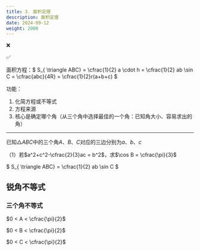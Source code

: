 ```yaml
---
title: 3. 面积定理
description: 面积定理
date: 2024-09-12
weight: 2000
---
```


<style>
th, td {
  border: 1px solid rgb(190, 190, 190);
}
</style>

&#10060;

&#9989;





面积方程：$ S_{ \triangle ABC} = \cfrac{1}{2} a \cdot h = \cfrac{1}{2} ab \sin C  = \cfrac{abc}{4R} = \cfrac{1}{2}r(a+b+c) $


功能：
1. 化简方程或不等式
2. 方程来源
3. 核心是确定哪个角（从三个角中选择最佳的一个角：已知角大小、容易求出的角）




---

已知$\triangle ABC$中的三个角$A、B、C$对应的三边分别为$a、b、c$

（1）若$a^2+c^2-\cfrac{2}{3}ac = b^2$，求$\cos B = \cfrac{\pi}{3}$



$ S_{ \triangle ABC} = \cfrac{1}{2} ab \sin C $





## 锐角不等式


### 三个角不等式

$0 < A < \cfrac{\pi}{2}$

$0 < B < \cfrac{\pi}{2}$

$0 < C < \cfrac{\pi}{2}$


